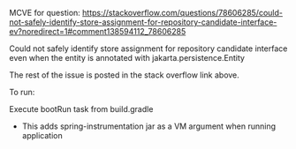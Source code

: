 MCVE for question: https://stackoverflow.com/questions/78606285/could-not-safely-identify-store-assignment-for-repository-candidate-interface-ev?noredirect=1#comment138594112_78606285

Could not safely identify store assignment for repository candidate interface even when the entity is annotated with jakarta.persistence.Entity

The rest of the issue is posted in the stack overflow link above.

To run:

Execute bootRun task from build.gradle
- This adds spring-instrumentation jar as a VM argument when running application
